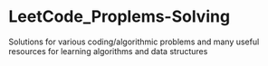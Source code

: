 # LeetCode_Proplems-Solving
Solutions for various coding/algorithmic problems and many useful resources for learning algorithms and data structures
